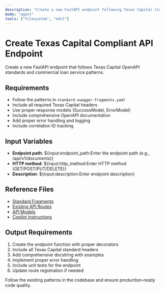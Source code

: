 ```yaml
---
description: "Create a new FastAPI endpoint following Texas Capital standards"
mode: "agent"
tools: ["filesystem", "edit"]
---
```


# Create Texas Capital Compliant API Endpoint

Create a new FastAPI endpoint that follows Texas Capital OpenAPI standards and commercial loan service patterns.

## Requirements
- Follow the patterns in `standard-swagger-fragments.yaml`
- Include all required Texas Capital headers
- Use proper response models (SuccessModel, ErrorModel)
- Include comprehensive OpenAPI documentation
- Add proper error handling and logging
- Include correlation ID tracking

## Input Variables
- **Endpoint path**: ${input:endpoint_path:Enter the endpoint path (e.g., /api/v1/documents)}
- **HTTP method**: ${input:http_method:Enter HTTP method (GET/POST/PUT/DELETE)}
- **Description**: ${input:description:Enter endpoint description}

## Reference Files
- [Standard Fragments](../standard-swagger-fragments.yaml)
- [Existing API Routes](../api/routes/)
- [API Models](../api/models/)
- [Copilot Instructions](../copilot-instructions.md)

## Output Requirements
1. Create the endpoint function with proper decorators
2. Include all Texas Capital standard headers
3. Add comprehensive docstring with examples
4. Implement proper error handling
5. Include unit tests for the endpoint
6. Update route registration if needed

Follow the existing patterns in the codebase and ensure production-ready code quality.
